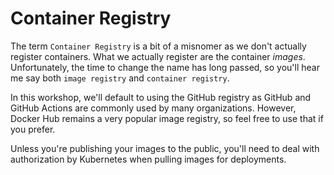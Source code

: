 # Container Registry

The term `Container Registry` is a bit of a misnomer as we don't actually register containers. 
What we actually register are the container _images_. Unfortunately, the time to change 
the name has long passed, so you'll hear me say both `image registry` and `container registry`.

In this workshop, we'll default to using the GitHub registry as GitHub and GitHub Actions are commonly used
by many organizations. However, Docker Hub remains a very popular image registry, so feel free to use that if 
you prefer.

Unless you're publishing your images to the public, you'll need to deal with authorization by Kubernetes 
when pulling images for deployments.

